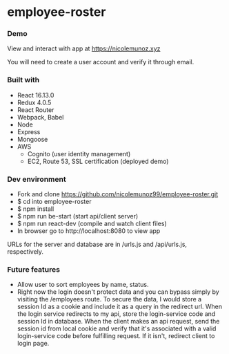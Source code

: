 # employee-roster

### Demo
View and interact with app at https://nicolemunoz.xyz

You will need to create a user account and verify it through email.

### Built with
- React 16.13.0
- Redux 4.0.5
- React Router
- Webpack, Babel
- Node
- Express
- Mongoose
- AWS
  - Cognito (user identity management)
  - EC2, Route 53, SSL certification (deployed demo)


### Dev environment
- Fork and clone https://github.com/nicolemunoz99/employee-roster.git
- $ cd into employee-roster
- $ npm install
- $ npm run be-start (start api/client server)
- $ npm run react-dev (compile and watch client files)
- In browser go to http://localhost:8080 to view app

URLs for the server and database are in /urls.js and /api/urls.js, respectively.

### Future features
- Allow user to sort employees by name, status.
- Right now the login doesn't protect data and you can bypass simply by visiting the /employees route. To secure the data,
I would store a session Id as a cookie and include it as a query in the redirect url. When the login service redirects to my api,
store the login-service code and session Id in database. When the client makes an api request, send the session id from local
cookie and verify that it's associated with a valid login-service code before fulfilling request. If it isn't, redirect client
to login page.
